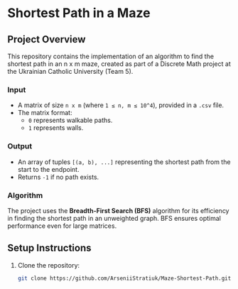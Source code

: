 # Shortest Path in a Maze

## Project Overview
This repository contains the implementation of an algorithm to find the shortest path in an n x m maze, created as part of a Discrete Math project at the Ukrainian Catholic University (Team 5).

### Input
- A matrix of size `n x m` (where `1 ≤ n, m ≤ 10^4`), provided in a `.csv` file.  
- The matrix format:
  - `0` represents walkable paths.
  - `1` represents walls.

### Output
- An array of tuples `[(a, b), ...]` representing the shortest path from the start to the endpoint.
- Returns `-1` if no path exists.

### Algorithm
The project uses the **Breadth-First Search (BFS)** algorithm for its efficiency in finding the shortest path in an unweighted graph. BFS ensures optimal performance even for large matrices.

## Setup Instructions
1. Clone the repository:
   ```bash
   git clone https://github.com/ArseniiStratiuk/Maze-Shortest-Path.git
   ```
